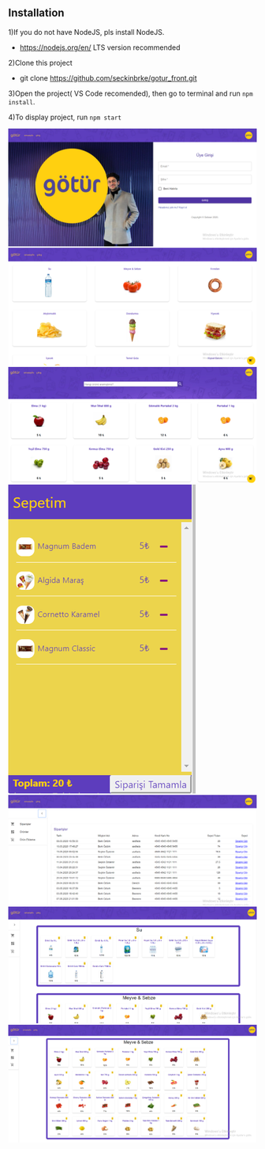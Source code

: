 ## Installation

1)If you do not have NodeJS, pls install NodeJS.
-  https://nodejs.org/en/ LTS version recommended

2)Clone this project
- git clone https://github.com/seckinbrke/gotur_front.git

3)Open the project( VS Code recomended), then go to terminal and run `npm install`.

4)To display project, run `npm start`



![GitHub Logo](/images/g1.png)
![GitHub Logo](/images/g2.png)
![GitHub Logo](/images/g3.png)
![GitHub Logo](/images/g4.png)
![GitHub Logo](/images/g5.png)
![GitHub Logo](/images/g6.png)
![GitHub Logo](/images/g7.png)
